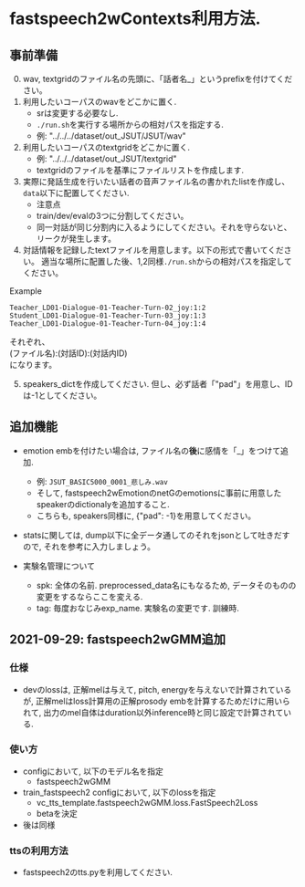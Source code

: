 # fastspeech2wContexts利用方法.
## 事前準備
0. wav, textgridのファイル名の先頭に、「話者名_」というprefixを付けてください。
1. 利用したいコーパスのwavをどこかに置く.
    - srは変更する必要なし.
    - `./run.sh`を実行する場所からの相対パスを指定する.
    - 例: "../../../dataset/out_JSUT/JSUT/wav"
2. 利用したいコーパスのtextgridをどこかに置く.
    - 例: "../../../dataset/out_JSUT/textgrid"
    - textgridのファイルを基準にファイルリストを作成します.
3. 実際に発話生成を行いたい話者の音声ファイル名の書かれたlistを作成し、`data`以下に配置してください.
    - 注意点
    - train/dev/evalの3つに分割してください。
    - 同一対話が同じ分割内に入るようにしてください。それを守らないと、リークが発生します。
4. 対話情報を記録したtextファイルを用意します。以下の形式で書いてください。
適当な場所に配置した後、1,2同様`./run.sh`からの相対パスを指定してください。

Example
```
Teacher_LD01-Dialogue-01-Teacher-Turn-02_joy:1:2
Student_LD01-Dialogue-01-Teacher-Turn-03_joy:1:3
Teacher_LD01-Dialogue-01-Teacher-Turn-04_joy:1:4
```

それぞれ、  
(ファイル名):(対話ID):(対話内ID)  
になります。

5. speakers_dictを作成してください. 但し、必ず話者「"pad"」を用意し、IDは-1としてください。


## 追加機能
- emotion embを付けたい場合は, ファイル名の**後**に感情を「_」をつけて追加.
    - 例: `JSUT_BASIC5000_0001_悲しみ.wav`
    - そして, fastspeech2wEmotionのnetGのemotionsに事前に用意したspeakerのdictionalyを追加すること.
    - こちらも, speakers同様に, {"pad": -1}を用意してください。

- statsに関しては, dump以下に全データ通してのそれをjsonとして吐きだすので, それを参考に入力しましょう。

- 実験名管理について
    - spk: 全体の名前. preprocessed_data名にもなるため, データそのものの変更をするならここを変える.
    - tag: 毎度おなじみexp_name. 実験名の変更です. 訓練時.

## 2021-09-29: fastspeech2wGMM追加
### 仕様
- devのlossは, 正解melは与えて, pitch, energyを与えないで計算されているが, 正解melはloss計算用の正解prosody embを計算するためだけに用いられて, 出力のmel自体はduration以外inference時と同じ設定で計算されている.

### 使い方
- configにおいて, 以下のモデル名を指定
    - fastspeech2wGMM
- train_fastspeech2 configにおいて, 以下のlossを指定
    - vc_tts_template.fastspeech2wGMM.loss.FastSpeech2Loss
    - betaを決定
- 後は同様

### ttsの利用方法
- fastspeech2のtts.pyを利用してください.
